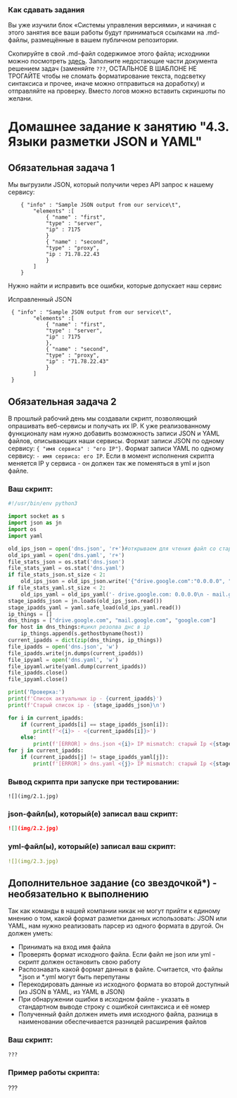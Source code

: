 ### Как сдавать задания

Вы уже изучили блок «Системы управления версиями», и начиная с этого занятия все ваши работы будут приниматься ссылками на .md-файлы, размещённые в вашем публичном репозитории.

Скопируйте в свой .md-файл содержимое этого файла; исходники можно посмотреть [здесь](https://raw.githubusercontent.com/netology-code/sysadm-homeworks/devsys10/04-script-03-yaml/README.md). Заполните недостающие части документа решением задач (заменяйте `???`, ОСТАЛЬНОЕ В ШАБЛОНЕ НЕ ТРОГАЙТЕ чтобы не сломать форматирование текста, подсветку синтаксиса и прочее, иначе можно отправиться на доработку) и отправляйте на проверку. Вместо логов можно вставить скриншоты по желани.

# Домашнее задание к занятию "4.3. Языки разметки JSON и YAML"


## Обязательная задача 1
Мы выгрузили JSON, который получили через API запрос к нашему сервису:
```
    { "info" : "Sample JSON output from our service\t",
        "elements" :[
            { "name" : "first",
            "type" : "server",
            "ip" : 7175 
            }
            { "name" : "second",
            "type" : "proxy",
            "ip : 71.78.22.43
            }
        ]
    }
```
  Нужно найти и исправить все ошибки, которые допускает наш сервис
  
Исправленный JSON
```
 { "info" : "Sample JSON output from our service\t",
        "elements" :[
            { "name" : "first",
            "type" : "server",
            "ip" : 7175
            },
            { "name" : "second",
            "type" : "proxy",
            "ip" : "71.78.22.43"
            }
        ]
 }
```

## Обязательная задача 2
В прошлый рабочий день мы создавали скрипт, позволяющий опрашивать веб-сервисы и получать их IP. К уже реализованному функционалу нам нужно добавить возможность записи JSON и YAML файлов, описывающих наши сервисы. Формат записи JSON по одному сервису: `{ "имя сервиса" : "его IP"}`. Формат записи YAML по одному сервису: `- имя сервиса: его IP`. Если в момент исполнения скрипта меняется IP у сервиса - он должен так же поменяться в yml и json файле.

### Ваш скрипт:
```python
#!/usr/bin/env python3

import socket as s
import json as jn
import os
import yaml

old_ips_json = open('dns.json', 'r+')#открываем для чтения файл со старыми ip
old_ips_yaml = open('dns.yaml', 'r+')
file_stats_json = os.stat('dns.json')
file_stats_yaml = os.stat('dns.yaml')
if file_stats_json.st_size < 2:
    old_ips_json = old_ips_json.write('{"drive.google.com":"0.0.0.0", "mail.google.com":"0.0.0.0", "google.com":"0.0.0.0"}')
if file_stats_yaml.st_size < 2:
    old_ips_yaml = old_ips_yaml('- drive.google.com: 0.0.0.0\n - mail.google.com: 0.0.0.0\n - google.com: 0.0.0.0')
stage_ipadds_json = jn.loads(old_ips_json.read())
stage_ipadds_yaml = yaml.safe_load(old_ips_yaml.read())
ip_things = []
dns_things = ["drive.google.com", "mail.google.com", "google.com"]
for host in dns_things:#цикл резолва днс в ip
    ip_things.append(s.gethostbyname(host))
current_ipadds = dict(zip(dns_things, ip_things))
file_ipadds = open('dns.json', 'w')
file_ipadds.write(jn.dumps(current_ipadds))
file_ipyaml = open('dns.yaml', 'w')
file_ipyaml.write(yaml.dump(current_ipadds))
file_ipadds.close()
file_ipyaml.close()

print('Проверка:')
print(f'Список актуальных ip - {current_ipadds}')
print(f'Старый список ip - {stage_ipadds_json}\n')

for i in current_ipadds:
    if (current_ipadds[i] == stage_ipadds_json[i]):
        print(f'<{i}> - <{current_ipadds[i]}>')
    else:
        print(f'[ERROR] > dns.json <{i}> IP mismatch: старый Ip <{stage_ipadds_json[i]}> акутальный ip <{current_ipadds[i]}>')
for j in current_ipadds:
    if (current_ipadds[j] != stage_ipadds_yaml[j]):
        print(f'[ERROR] > dns.yaml <{j}> IP mismatch: старый Ip <{stage_ipadds_yaml[j]}> акутальный ip <{current_ipadds[j]}>')
```

### Вывод скрипта при запуске при тестировании:
```
![](img/2.1.jpg)
```

### json-файл(ы), который(е) записал ваш скрипт:
```json
![](img/2.2.jpg)
```

### yml-файл(ы), который(е) записал ваш скрипт:
```yaml
![](img/2.3.jpg)
```

## Дополнительное задание (со звездочкой*) - необязательно к выполнению

Так как команды в нашей компании никак не могут прийти к единому мнению о том, какой формат разметки данных использовать: JSON или YAML, нам нужно реализовать парсер из одного формата в другой. Он должен уметь:
   * Принимать на вход имя файла
   * Проверять формат исходного файла. Если файл не json или yml - скрипт должен остановить свою работу
   * Распознавать какой формат данных в файле. Считается, что файлы *.json и *.yml могут быть перепутаны
   * Перекодировать данные из исходного формата во второй доступный (из JSON в YAML, из YAML в JSON)
   * При обнаружении ошибки в исходном файле - указать в стандартном выводе строку с ошибкой синтаксиса и её номер
   * Полученный файл должен иметь имя исходного файла, разница в наименовании обеспечивается разницей расширения файлов

### Ваш скрипт:
```python
???
```

### Пример работы скрипта:
???